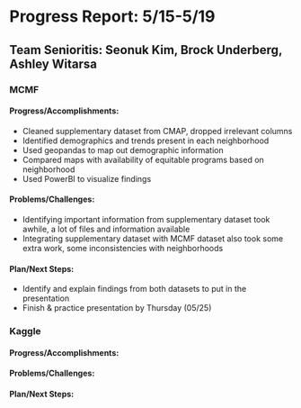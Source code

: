 # Progress Report: 5/15-5/19

## Team Senioritis: Seonuk Kim, Brock Underberg, Ashley Witarsa

### MCMF
#### Progress/Accomplishments:
- Cleaned supplementary dataset from CMAP, dropped irrelevant columns
- Identified demographics and trends present in each neighborhood
- Used geopandas to map out demographic information 
- Compared maps with availability of equitable programs based on neighborhood  
- Used PowerBI to visualize findings 
#### Problems/Challenges:
- Identifying important information from supplementary dataset took awhile, a lot of files and information available 
- Integrating supplementary dataset with MCMF dataset also took some extra work, some inconsistencies with neighborhoods
#### Plan/Next Steps:
- Identify and explain findings from both datasets to put in the presentation 
- Finish & practice presentation by Thursday (05/25)

### Kaggle
#### Progress/Accomplishments:

#### Problems/Challenges:
#### Plan/Next Steps:
